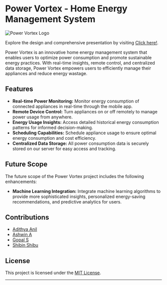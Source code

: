 # Power Vortex - Home Energy Management System

![Power Vortex Logo](imageRead/power_vortex_logo.png)

Explore the design and comprehensive presentation by visiting <a href="[bit.ly/powervortex](https://www.figma.com/proto/cLRI4ejaeHC0zH7isuGuYN/Presentation?page-id=299%3A23807&type=design&node-id=299-23826&viewport=1335%2C1603%2C0.14&t=TeU0LRRjSZZ00Frw-1&scaling=min-zoom&starting-point-node-id=299%3A23808&show-proto-sidebar=1)">Click here!<a>.

Power Vortex is an innovative home energy management system that enables users to optimize power consumption and promote sustainable energy practices. With real-time insights, remote control, and centralized data storage, Power Vortex empowers users to efficiently manage their appliances and reduce energy wastage.

## Features

- **Real-time Power Monitoring:** Monitor energy consumption of connected appliances in real-time through the mobile app.
- **Remote Device Control:** Turn appliances on or off remotely to manage power usage from anywhere.
- **Energy Usage Insights:** Access detailed historical energy consumption patterns for informed decision-making.
- **Scheduling Capabilities:** Schedule appliance usage to ensure optimal energy consumption and cost efficiency.
- **Centralized Data Storage:** All power consumption data is securely stored on our server for easy access and tracking.

## Future Scope

The future scope of the Power Vortex project includes the following enhancements:

- **Machine Learning Integration:** Integrate machine learning algorithms to provide more sophisticated insights, personalized energy-saving recommendations, and predictive analytics for users.

## Contributions

- [Adithya Anil](https://github.com/unidreamerzz007)
- [Ashwin A](https://github.com/Ashwin-Achu)
- [Gopal S](https://github.com/gopalshibu142)
- [Shibin Shibu](https://github.com/shibinshibu01)

## License

This project is licensed under the [MIT License](LICENSE.md).

---
